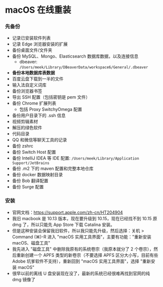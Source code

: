 
# macOS 在线重装

### 先备份

- 记录已安装软件列表
- 记录 Edge 浏览器安装的扩展
- 备份桌面文件/文件夹
- 备份 MySQL、Mongo、Elasticsearch 数据库数据，以及连接信息
  - dbeaver: `/Users/meek/Library/DBeaverData/workspace6/General/.dbeaver`
- **备份本地数据库表数据**
- 百度云盘下载到一半的文件
- 输入法自定义词库
- 备份浏览器书签
- 导出 SSH 配置（包括密钥是 pem 文件）
- 备份 Chrome 扩展列表
    - 包括 Proxy SwitchyOmega 配置
- 备份用户目录下的 .ssh 信息
- 视频剪辑素材
- 解压的绿色软件
- 代码目录
- QQ 和微信等聊天工具的记录
- 备份 zshrc
- 备份 Switch Host 配置
- 备份 IntelliJ IDEA 等 IDE 配置: `/Users/meek/Library/Application Support/JetBrains`
- 备份 .m2 下的 maven 配置和完整本地仓库
- 备份 docker 数据映射目录
- 备份 Bob 翻译配置
- 备份 Surge 配置

### 安装

- 官网文档：<https://support.apple.com/zh-cn/HT204904>
- 我旧 macbook 是 10.13 版本，现在要升级到 10.15，现在已经找不到 10.15 原 dmg 了，所以只能先 App Store 下载 Catalina 安装。
- 但是这种安装会保留我旧软件，所以我只能先升级，然后选择：关机 > Command (⌘)-R 进入 "macOS 实用工具界面"，主要有功能："重新安装 macOS、磁盘工具"
- 我先进入 "磁盘工具" 中删除我原有的系统卷宗（我原本就分了 2 个卷宗），然后重新创建一个 APFS 类型的新卷宗（不要选择 APFS 区分大小写，目前有些 Adobe 坑爹软件不支持），重新回到 "macOS 实用工具界面"，选择 "重新安装 macOS"
- 很早以前的离线 U 盘安装现在没了，最新的系统已经很难再找到官网的纯 dmg 镜像了